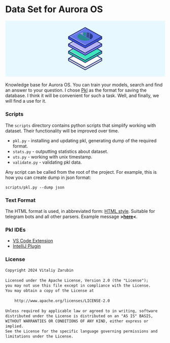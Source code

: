 # Data Set for Aurora OS

![picture](https://github.com/keygenqt/aurora-dataset/blob/main/files/repo/preview.png?raw=true)

Knowledge base for Aurora OS. You can train your models, search and find an answer to your question.
I chose [Pkl](https://pkl-lang.org/index.html) as the format for saving the database.
I think it will be convenient for such a task. Well, and finally, we will find a use for it.

### Scripts

The `scripts` directory contains python scripts that simplify working with dataset.
Their functionality will be improved over time.

- `pkl.py` - installing and updating pkl, generating dump of the required format.
- `stats.py` - outputting statistics about dataset.
- `uts.py` - working with unix timestamp.
- `validate.py` - validating pkl data.

Any script can be called from the root of the project.
For example, this is how you can create dump in json format:

```shell
scripts/pkl.py --dump json
```

### Text Format

The HTML format is used, in abbreviated form: [HTML style](https://core.telegram.org/bots/api#html-style).
Suitable for telegram bots and all other parsers. Example message **>[here](https://github.com/keygenqt/aurora-dataset/blob/main/collection/dataset.pkl#L21)<**.

### Pkl IDEs

- [VS Code Extension](https://pkl-lang.org/vscode/current/index.html)
- [IntelliJ Plugin](https://pkl-lang.org/intellij/current/installation.html)

### License

```
Copyright 2024 Vitaliy Zarubin

Licensed under the Apache License, Version 2.0 (the "License");
you may not use this file except in compliance with the License.
You may obtain a copy of the License at

    http://www.apache.org/licenses/LICENSE-2.0

Unless required by applicable law or agreed to in writing, software
distributed under the License is distributed on an "AS IS" BASIS,
WITHOUT WARRANTIES OR CONDITIONS OF ANY KIND, either express or implied.
See the License for the specific language governing permissions and
limitations under the License.
```
